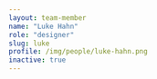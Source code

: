 ```yaml
---
layout: team-member
name: "Luke Hahn"
role: "designer"
slug: luke
profile: /img/people/luke-hahn.png
inactive: true
---
```


